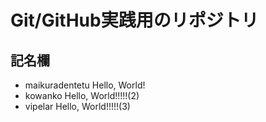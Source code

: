 # Git/GitHub実践用のリポジトリ

## 記名欄
- maikuradentetu Hello, World!
- kowanko Hello, World!!!!!(2)
- vipelar Hello, World!!!!!(3)